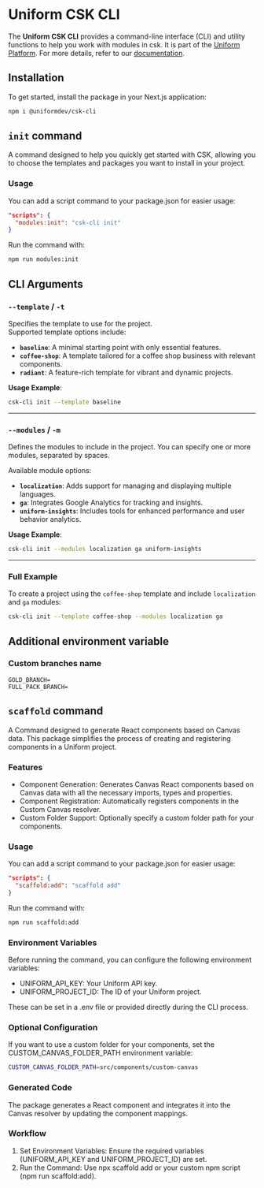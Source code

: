 # Uniform CSK CLI

The **Uniform CSK CLI** provides a command-line interface (CLI) and utility functions to help you work with modules in csk. It is part of the [Uniform Platform](https://uniform.app). For more details, refer to our [documentation](https://docs.uniform.app).


## Installation

To get started, install the package in your Next.js application:

```bash
npm i @uniformdev/csk-cli
```

## `init` command

A command designed to help you quickly get started with CSK, allowing you to choose the templates and packages you want to install in your project.

### Usage
You can add a script command to your package.json for easier usage:

```json
"scripts": {
  "modules:init": "csk-cli init"
}
```

Run the command with:

```bash
npm run modules:init
```


## CLI Arguments

### `--template` / `-t`
Specifies the template to use for the project.  
Supported template options include:

- **`baseline`**: A minimal starting point with only essential features.
- **`coffee-shop`**: A template tailored for a coffee shop business with relevant components.
- **`radiant`**: A feature-rich template for vibrant and dynamic projects.

**Usage Example**:
```bash
csk-cli init --template baseline
```

---

### `--modules` / `-m`
Defines the modules to include in the project. You can specify one or more modules, separated by spaces.  

Available module options:
- **`localization`**: Adds support for managing and displaying multiple languages.
- **`ga`**: Integrates Google Analytics for tracking and insights.
- **`uniform-insights`**: Includes tools for enhanced performance and user behavior analytics.

**Usage Example**:
```bash
csk-cli init --modules localization ga uniform-insights
```

---

### Full Example
To create a project using the `coffee-shop` template and include `localization` and `ga` modules:
```bash
csk-cli init --template coffee-shop --modules localization ga
```


## Additional environment variable

###  Custom branches name
```dotenv
GOLD_BRANCH=
FULL_PACK_BRANCH=
```

## `scaffold` command

A Command designed to generate React components based on Canvas data. This package simplifies the process of creating and registering components in a Uniform project.

### Features

- Component Generation: Generates Canvas React components based on Canvas data with all the necessary imports, types and properties.
- Component Registration: Automatically registers components in the Custom Canvas resolver.
- Custom Folder Support: Optionally specify a custom folder path for your components.


### Usage

You can add a script command to your package.json for easier usage:

```json
"scripts": {
  "scaffold:add": "scaffold add"
}
```

Run the command with:

```bash
npm run scaffold:add
```

### Environment Variables

Before running the command, you can configure the following environment variables:

- UNIFORM_API_KEY: Your Uniform API key.
- UNIFORM_PROJECT_ID: The ID of your Uniform project.

These can be set in a .env file or provided directly during the CLI process.

### Optional Configuration

If you want to use a custom folder for your components, set the CUSTOM_CANVAS_FOLDER_PATH environment variable:

```bash
CUSTOM_CANVAS_FOLDER_PATH=src/components/custom-canvas
```

### Generated Code

The package generates a React component and integrates it into the Canvas resolver by updating the component mappings.

### Workflow

1. Set Environment Variables: Ensure the required variables (UNIFORM_API_KEY and UNIFORM_PROJECT_ID) are set.
2. Run the Command: Use npx scaffold add or your custom npm script (npm run scaffold:add).
